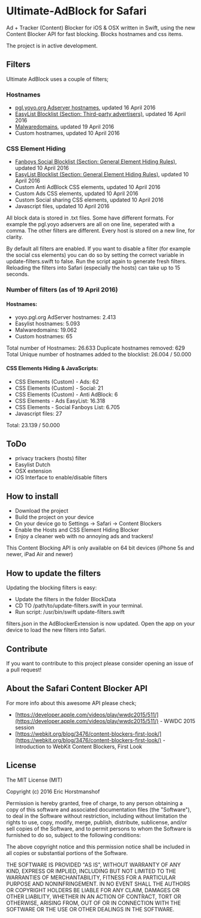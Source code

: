 # Ultimate-AdBlock for Safari
Ad + Tracker (Content) Blocker for iOS & OSX written in Swift, using the new Content Blocker API for fast blocking.
Blocks hostnames and css items.

The project is in active development.

## Filters
Ultimate AdBlock uses a couple of filters;

### Hostnames
- [pgl.yoyo.org Adserver hostnames](https://pgl.yoyo.org/adservers/), updated 16 April 2016
- [EasyList Blocklist (Section: Third-party advertisers)](https://easylist-downloads.adblockplus.org/easylist.txt), updated 16 April 2016
- [Malwaredomains](http://mirror1.malwaredomains.com), updated 19 April 2016
- Custom hostnames, updated 10 April 2016

### CSS Element Hiding
- [Fanboys Social Blocklist (Section: General Element Hiding Rules)](https://easylist-downloads.adblockplus.org/fanboy-social.txt), updated 10 April 2016
- [EasyList Blocklist (Section: General Element Hiding Rules)](https://easylist-downloads.adblockplus.org/easylist.txt), updated 10 April 2016
- Custom Anti AdBlock CSS elements, updated 10 April 2016
- Custom Ads CSS elements, updated 10 April 2016
- Custom Social sharing CSS elements, updated 10 April 2016
- Javascript files, updated 10 April 2016

All block data is stored in .txt files. Some have different formats. For example the pgl.yoyo adservers are all on one line, seperated with a comma.
The other filters are different. Every host is stored on a new line, for clarity.

By default all filters are enabled. If you want to disable a filter (for example the social css elements) you can do so by setting the correct variable in update-filters.swift to false.
Run the script again to generate fresh filters. Reloading the filters into Safari (especially the hosts) can take up to 15 seconds.

### Number of filters (as of 19 April 2016)

#### Hostnames:
- yoyo.pgl.org AdServer hostnames: 2.413
- Easylist hostnames: 5.093
- Malwaredomains: 19.062
- Custom hostnames: 65

Total number of Hostnames: 26.633
Duplicate hostnames removed: 629
Total Unique number of hostnames added to the blocklist: 26.004 / 50.000

#### CSS Elements Hiding & JavaScripts:
- CSS Elements (Custom) - Ads: 62
- CSS Elements (Custom) - Social: 21
- CSS Elements (Custom) - Anti AdBlock: 6
- CSS Elements - Ads EasyList: 16.318
- CSS Elements - Social Fanboys List: 6.705
- Javascript files: 27

Total: 23.139 / 50.000

## ToDo

- privacy trackers (hosts) filter
- Easylist Dutch
- OSX extension
- iOS Interface to enable/disable filters

## How to install

- Download the project
- Build the project on your device
- On your device go to Settings -> Safari -> Content Blockers
- Enable the Hosts and CSS Element Hiding Blocker
- Enjoy a cleaner web with no annoying ads and trackers!

This Content Blocking API is only available on 64 bit devices (iPhone 5s and newer, iPad Air and newer)

## How to update the filters

Updating the blocking filters is easy:

- Update the filters in the folder BlockData
- CD TO /path/to/update-filters.swift in your terminal.
- Run script: /usr/bin/swift update-filters.swift

filters.json in the AdBlockerExtension is now updated. Open the app on your device to load the new filters into Safari.

## Contribute

If you want to contribute to this project please consider opening an issue of a pull request!

## About the Safari Content Blocker API

For more info about this awesome API please check;

- [https://developer.apple.com/videos/play/wwdc2015/511/](https://developer.apple.com/videos/play/wwdc2015/511/) - WWDC 2015 session
- [https://webkit.org/blog/3476/content-blockers-first-look/](https://webkit.org/blog/3476/content-blockers-first-look/) - Introduction to WebKit Content Blockers, First Look

## License
The MIT License (MIT)

Copyright (c) 2016 Eric Horstmanshof

Permission is hereby granted, free of charge, to any person obtaining a copy
of this software and associated documentation files (the "Software"), to deal
in the Software without restriction, including without limitation the rights
to use, copy, modify, merge, publish, distribute, sublicense, and/or sell
copies of the Software, and to permit persons to whom the Software is
furnished to do so, subject to the following conditions:

The above copyright notice and this permission notice shall be included in all
copies or substantial portions of the Software.

THE SOFTWARE IS PROVIDED "AS IS", WITHOUT WARRANTY OF ANY KIND, EXPRESS OR
IMPLIED, INCLUDING BUT NOT LIMITED TO THE WARRANTIES OF MERCHANTABILITY,
FITNESS FOR A PARTICULAR PURPOSE AND NONINFRINGEMENT. IN NO EVENT SHALL THE
AUTHORS OR COPYRIGHT HOLDERS BE LIABLE FOR ANY CLAIM, DAMAGES OR OTHER
LIABILITY, WHETHER IN AN ACTION OF CONTRACT, TORT OR OTHERWISE, ARISING FROM,
OUT OF OR IN CONNECTION WITH THE SOFTWARE OR THE USE OR OTHER DEALINGS IN THE
SOFTWARE.